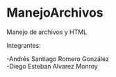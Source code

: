 # ManejoArchivos
Manejo de archivos y HTML









Integrantes:
  
  
  
  
  -Andrés Santiago Romero González  
  -Diego Esteban Alvarez Monroy
